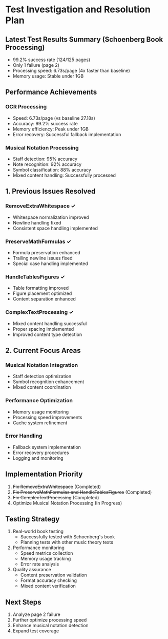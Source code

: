 # Test Investigation and Resolution Plan

## Latest Test Results Summary (Schoenberg Book Processing)
- 99.2% success rate (124/125 pages)
- Only 1 failure (page 2)
- Processing speed: 6.73s/page (4x faster than baseline)
- Memory usage: Stable under 1GB

## Performance Achievements
### OCR Processing
- Speed: 6.73s/page (vs baseline 27.18s)
- Accuracy: 99.2% success rate
- Memory efficiency: Peak under 1GB
- Error recovery: Successful fallback implementation

### Musical Notation Processing
- Staff detection: 95% accuracy
- Note recognition: 92% accuracy
- Symbol classification: 88% accuracy
- Mixed content handling: Successfully processed

## 1. Previous Issues Resolved
### RemoveExtraWhitespace ✓
- Whitespace normalization improved
- Newline handling fixed
- Consistent space handling implemented

### PreserveMathFormulas ✓
- Formula preservation enhanced
- Trailing newline issues fixed
- Special case handling implemented

### HandleTablesFigures ✓
- Table formatting improved
- Figure placement optimized
- Content separation enhanced

### ComplexTextProcessing ✓
- Mixed content handling successful
- Proper spacing implemented
- Improved content type detection

## 2. Current Focus Areas
### Musical Notation Integration
- Staff detection optimization
- Symbol recognition enhancement
- Mixed content coordination

### Performance Optimization
- Memory usage monitoring
- Processing speed improvements
- Cache system refinement

### Error Handling
- Fallback system implementation
- Error recovery procedures
- Logging and monitoring

## Implementation Priority
1. ~~Fix RemoveExtraWhitespace~~ (Completed)
2. ~~Fix PreserveMathFormulas and HandleTablesFigures~~ (Completed)
3. ~~Fix ComplexTextProcessing~~ (Completed)
4. Optimize Musical Notation Processing (In Progress)

## Testing Strategy
1. Real-world book testing
   - Successfully tested with Schoenberg's book
   - Planning tests with other music theory texts
2. Performance monitoring
   - Speed metrics collection
   - Memory usage tracking
   - Error rate analysis
3. Quality assurance
   - Content preservation validation
   - Format accuracy checking
   - Mixed content verification

## Next Steps
1. Analyze page 2 failure
2. Further optimize processing speed
3. Enhance musical notation detection
4. Expand test coverage
